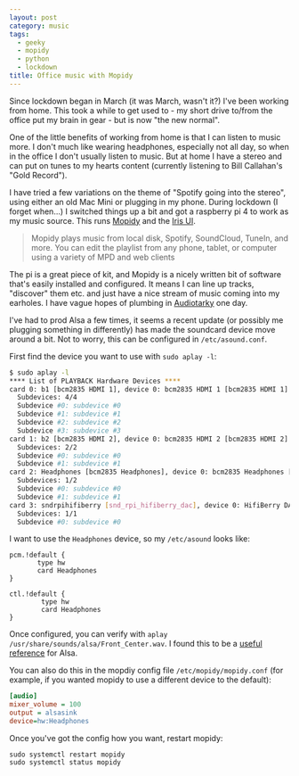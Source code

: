 ```yaml
---
layout: post
category: music
tags:
  - geeky
  - mopidy
  - python
  - lockdown
title: Office music with Mopidy
---
```

Since lockdown began in March (it was March, wasn't it?) I've been working from home. This took a while to get used to - my short drive to/from the office put my brain in gear - but is now "the new normal".

One of the little benefits of working from home is that I can listen to music more. I don't much like wearing headphones, especially not all day, so when in the office I don't usually listen to music. But at home I have a stereo and can put on tunes to my hearts content (currently listening to Bill Callahan's "Gold Record").

I have tried a few variations on the theme of "Spotify going into the stereo", using either an old Mac Mini or plugging in my phone. During lockdown (I forget when...) I switched things up a bit and got a raspberry pi 4 to work as my music source. This runs [Mopidy](https://mopidy.com/) and the [Iris UI](https://github.com/jaedb/Iris).

> Mopidy plays music from local disk, Spotify, SoundCloud, TuneIn, and more. You can edit the playlist from any phone, tablet, or computer using a variety of MPD and web clients

The pi is a great piece of kit, and Mopidy is a nicely written bit of software that's easily installed and configured. It means I can line up tracks, "discover" them etc. and just have a nice stream of music coming into my earholes. I have vague hopes of plumbing in [Audiotarky](https://audiotarky.com) one day.

I've had to prod Alsa a few times, it seems a recent update (or possibly me plugging something in differently) has made the soundcard device move around a bit. Not to worry, this can be configured in `/etc/asound.conf`.

First find the device you want to use with `sudo aplay -l`:

```sh
$ sudo aplay -l
**** List of PLAYBACK Hardware Devices ****
card 0: b1 [bcm2835 HDMI 1], device 0: bcm2835 HDMI 1 [bcm2835 HDMI 1]
  Subdevices: 4/4
  Subdevice #0: subdevice #0
  Subdevice #1: subdevice #1
  Subdevice #2: subdevice #2
  Subdevice #3: subdevice #3
card 1: b2 [bcm2835 HDMI 2], device 0: bcm2835 HDMI 2 [bcm2835 HDMI 2]
  Subdevices: 2/2
  Subdevice #0: subdevice #0
  Subdevice #1: subdevice #1
card 2: Headphones [bcm2835 Headphones], device 0: bcm2835 Headphones [bcm2835 Headphones]
  Subdevices: 1/2
  Subdevice #0: subdevice #0
  Subdevice #1: subdevice #1
card 3: sndrpihifiberry [snd_rpi_hifiberry_dac], device 0: HifiBerry DAC HiFi pcm5102a-hifi-0 [HifiBerry DAC HiFi pcm5102a-hifi-0]
  Subdevices: 1/1
  Subdevice #0: subdevice #0
```

I want to use the `Headphones` device, so my `/etc/asound` looks like:

```
pcm.!default {
       type hw
       card Headphones
}

ctl.!default {
        type hw
        card Headphones
}
```

Once configured, you can verify with `aplay /usr/share/sounds/alsa/Front_Center.wav`. I found this to be a [useful reference](https://www.alsa-project.org/wiki/Asoundrc) for Alsa.

You can also do this in the mopdiy config file `/etc/mopidy/mopidy.conf` (for example, if you wanted mopidy to use a different device to the default):

```ini
[audio]
mixer_volume = 100
output = alsasink
device=hw:Headphones
```

Once you've got the config how you want, restart mopidy:

```
sudo systemctl restart mopidy
sudo systemctl status mopidy
```
